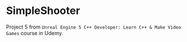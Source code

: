 # SimpleShooter
 
Project 5 from `Unreal Engine 5 C++ Developer: Learn C++ & Make Video Games` course in Udemy.
 
 
